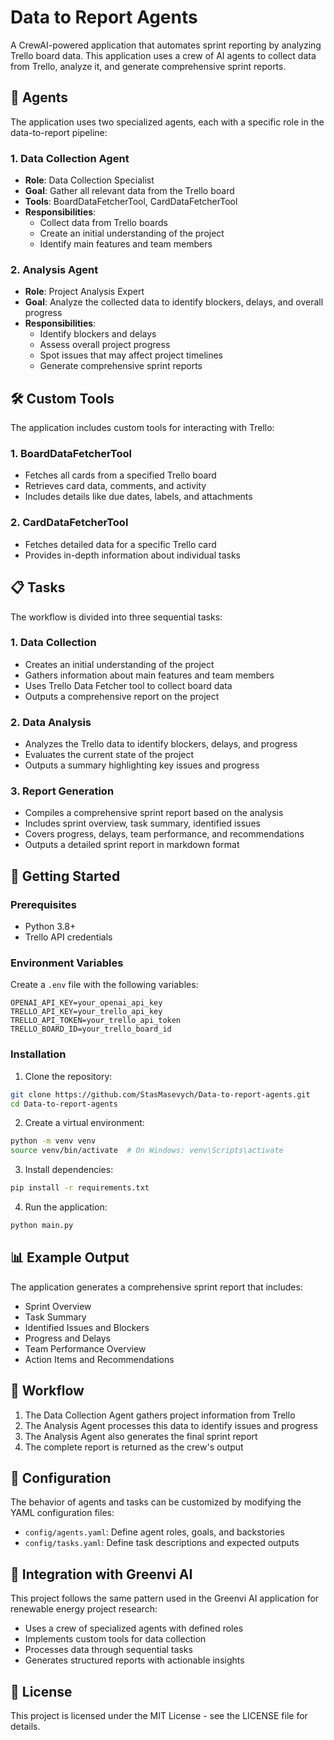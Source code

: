 # Data to Report Agents

A CrewAI-powered application that automates sprint reporting by analyzing Trello board data. This application uses a crew of AI agents to collect data from Trello, analyze it, and generate comprehensive sprint reports.

## 🤖 Agents

The application uses two specialized agents, each with a specific role in the data-to-report pipeline:

### 1. Data Collection Agent
- **Role**: Data Collection Specialist
- **Goal**: Gather all relevant data from the Trello board
- **Tools**: BoardDataFetcherTool, CardDataFetcherTool
- **Responsibilities**: 
  - Collect data from Trello boards
  - Create an initial understanding of the project
  - Identify main features and team members

### 2. Analysis Agent
- **Role**: Project Analysis Expert
- **Goal**: Analyze the collected data to identify blockers, delays, and overall progress
- **Responsibilities**:
  - Identify blockers and delays
  - Assess overall project progress
  - Spot issues that may affect project timelines
  - Generate comprehensive sprint reports

## 🛠️ Custom Tools

The application includes custom tools for interacting with Trello:

### 1. BoardDataFetcherTool
- Fetches all cards from a specified Trello board
- Retrieves card data, comments, and activity
- Includes details like due dates, labels, and attachments

### 2. CardDataFetcherTool
- Fetches detailed data for a specific Trello card
- Provides in-depth information about individual tasks

## 📋 Tasks

The workflow is divided into three sequential tasks:

### 1. Data Collection
- Creates an initial understanding of the project
- Gathers information about main features and team members
- Uses Trello Data Fetcher tool to collect board data
- Outputs a comprehensive report on the project

### 2. Data Analysis
- Analyzes the Trello data to identify blockers, delays, and progress
- Evaluates the current state of the project
- Outputs a summary highlighting key issues and progress

### 3. Report Generation
- Compiles a comprehensive sprint report based on the analysis
- Includes sprint overview, task summary, identified issues
- Covers progress, delays, team performance, and recommendations
- Outputs a detailed sprint report in markdown format

## 🚀 Getting Started

### Prerequisites
- Python 3.8+
- Trello API credentials

### Environment Variables
Create a `.env` file with the following variables:
```
OPENAI_API_KEY=your_openai_api_key
TRELLO_API_KEY=your_trello_api_key
TRELLO_API_TOKEN=your_trello_api_token
TRELLO_BOARD_ID=your_trello_board_id
```

### Installation

1. Clone the repository:
```bash
git clone https://github.com/StasMasevych/Data-to-report-agents.git
cd Data-to-report-agents
```

2. Create a virtual environment:
```bash
python -m venv venv
source venv/bin/activate  # On Windows: venv\Scripts\activate
```

3. Install dependencies:
```bash
pip install -r requirements.txt
```

4. Run the application:
```bash
python main.py
```

## 📊 Example Output

The application generates a comprehensive sprint report that includes:
- Sprint Overview
- Task Summary
- Identified Issues and Blockers
- Progress and Delays
- Team Performance Overview
- Action Items and Recommendations

## 🔄 Workflow

1. The Data Collection Agent gathers project information from Trello
2. The Analysis Agent processes this data to identify issues and progress
3. The Analysis Agent also generates the final sprint report
4. The complete report is returned as the crew's output

## 📝 Configuration

The behavior of agents and tasks can be customized by modifying the YAML configuration files:
- `config/agents.yaml`: Define agent roles, goals, and backstories
- `config/tasks.yaml`: Define task descriptions and expected outputs

## 🔗 Integration with Greenvi AI

This project follows the same pattern used in the Greenvi AI application for renewable energy project research:
- Uses a crew of specialized agents with defined roles
- Implements custom tools for data collection
- Processes data through sequential tasks
- Generates structured reports with actionable insights

## 📄 License

This project is licensed under the MIT License - see the LICENSE file for details.
